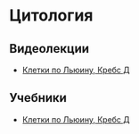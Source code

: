 # Цитология

## Видеолекции

* [Клетки по Льюину, Кребс Д](https://disk.yandex.ru/i/lrYwUqfGwpo7Zw)

## Учебники

* [Клетки по Льюину, Кребс Д](https://disk.yandex.ru/i/lrYwUqfGwpo7Zw)

